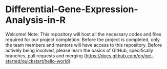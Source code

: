 # Differential-Gene-Expression-Analysis-in-R

Welcome!
Note: This repository will host all the necessary codes and files required for our project completion. Before the project is completed, only the team members and mentors will have access to this repository. Before actively being involved, please learn the basics of GitHub, specifically branches, pull requests and merging (https://docs.github.com/en/get-started/quickstart/hello-world).


